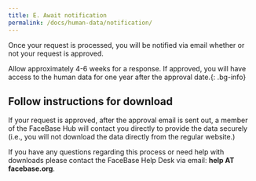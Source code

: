 ```yaml
---
title: E. Await notification
permalink: /docs/human-data/notification/
---
```


Once your request is processed, you will be notified via email whether or not your request is approved.

Allow approximately 4-6 weeks for a response. If approved, you will have access to the human data for one year after the approval date.{: .bg-info}

## Follow instructions for download

If your request is approved, after the approval email is sent out, a member of the FaceBase Hub will contact you directly to provide the data securely (i.e., you will not download the data directly from the regular website.)

If you have any questions regarding this process or need help with downloads please contact the FaceBase Help Desk via email: **help AT facebase.org**.
